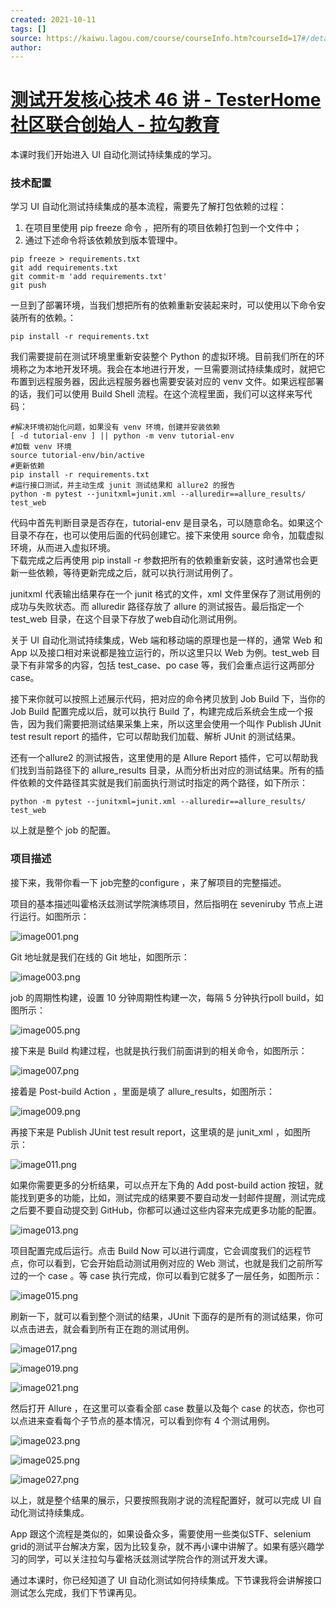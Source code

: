 ```yaml
---
created: 2021-10-11
tags: []
source: https://kaiwu.lagou.com/course/courseInfo.htm?courseId=17#/detail/pc?id=317
author: 
---
```


# [测试开发核心技术 46 讲 - TesterHome 社区联合创始人 - 拉勾教育](https://kaiwu.lagou.com/course/courseInfo.htm?courseId=17#/detail/pc?id=317)


本课时我们开始进入 UI 自动化测试持续集成的学习。

### 技术配置

学习 UI 自动化测试持续集成的基本流程，需要先了解打包依赖的过程：

1.  在项目里使用 pip freeze 命令 ，把所有的项目依赖打包到一个文件中；
2.  通过下述命令将该依赖放到版本管理中。

```
pip freeze > requirements.txt
git add requirements.txt 
git commit-m 'add requirements.txt'
git push
```

一旦到了部署环境，当我们想把所有的依赖重新安装起来时，可以使用以下命令安装所有的依赖。：

```
pip install -r requirements.txt
```

我们需要提前在测试环境里重新安装整个 Python 的虚拟环境。目前我们所在的环境称之为本地开发环境。我会在本地进行开发，一旦需要测试持续集成时，就把它布置到远程服务器，因此远程服务器也需要安装对应的 venv 文件。如果远程部署的话，我们可以使用 Build Shell 流程。在这个流程里面，我们可以这样来写代码：

```
#解决环境初始化问题，如果没有 venv 环境，创建并安装依赖
[ -d tutorial-env ] || python -m venv tutorial-env
#加载 venv 环境
source tutorial-env/bin/active
#更新依赖
pip install -r requirements.txt
#运行接口测试，并主动生成 junit 测试结果和 allure2 的报告
python -m pytest --junitxml=junit.xml --alluredir==allure_results/ test_web
```

代码中首先判断目录是否存在，tutorial-env 是目录名，可以随意命名。如果这个目录不存在，也可以使用后面的代码创建它。接下来使用 source 命令，加载虚拟环境，从而进入虚拟环境。  
下载完成之后再使用 pip install -r 参数把所有的依赖重新安装，这时通常也会更新一些依赖，等待更新完成之后，就可以执行测试用例了。

junitxml 代表输出结果存在一个 junit 格式的文件，xml 文件里保存了测试用例的成功与失败状态。而 alluredir 路径存放了 allure 的测试报告。最后指定一个 test\_web 目录，在这个目录下存放了web自动化测试用例。

关于 UI 自动化测试持续集成，Web 端和移动端的原理也是一样的，通常 Web 和 App 以及接口相对来说都是独立运行的，所以这里只以 Web 为例。test\_web 目录下有非常多的内容，包括 test\_case、po case 等，我们会重点运行这两部分 case。

接下来你就可以按照上述展示代码，把对应的命令拷贝放到 Job Build 下，当你的 Job Build 配置完成以后，就可以执行 Build 了，构建完成后系统会生成一个报告，因为我们需要把测试结果采集上来，所以这里会使用一个叫作 Publish JUnit test result report 的插件，它可以帮助我们加载、解析 JUnit 的测试结果。

还有一个allure2 的测试报告，这里使用的是 Allure Report 插件，它可以帮助我们找到当前路径下的 allure\_results 目录，从而分析出对应的测试结果。所有的插件依赖的文件路径其实就是我们前面执行测试时指定的两个路径，如下所示：

```
python -m pytest --junitxml=junit.xml --alluredir==allure_results/ test_web
```

以上就是整个 job 的配置。

### 项目描述

接下来，我带你看一下 job完整的configure ，来了解项目的完整描述。

项目的基本描述叫霍格沃兹测试学院演练项目，然后指明在 seveniruby 节点上进行运行。如图所示：

![image001.png](https://s0.lgstatic.com/i/image/M00/13/B8/Ciqc1F7Pi2yAS6TYAAFk9oROVHE328.png)

Git 地址就是我们在线的 Git 地址，如图所示：

![image003.png](https://s0.lgstatic.com/i/image/M00/13/B8/Ciqc1F7Pi3SAYbthAAEpID2p-GM827.png)

job 的周期性构建，设置 10 分钟周期性构建一次，每隔 5 分钟执行poll build，如图所示：

![image005.png](https://s0.lgstatic.com/i/image/M00/13/C4/CgqCHl7Pi36ATlVwAAEVT5YofTI913.png)

接下来是 Build 构建过程，也就是执行我们前面讲到的相关命令，如图所示：

![image007.png](https://s0.lgstatic.com/i/image/M00/13/B8/Ciqc1F7Pi4WAC1w6AAFCuLvR1f4100.png)

接着是 Post-build Action ，里面是填了 allure\_results，如图所示：

![image009.png](https://s0.lgstatic.com/i/image/M00/13/B9/Ciqc1F7Pi4uAfZNiAACQtmL-_pA173.png)

再接下来是 Publish JUnit test result report，这里填的是 junit\_xml ，如图所示：

![image011.png](https://s0.lgstatic.com/i/image/M00/13/C4/CgqCHl7Pi5KAJt3rAAD80r8f5Sw405.png)

如果你需要更多的分析结果，可以点开左下角的 Add post-build action 按钮，就能找到更多的功能，比如，测试完成的结果要不要自动发一封邮件提醒，测试完成之后要不要自动提交到 GitHub，你都可以通过这些内容来完成更多功能的配置。

![image013.png](https://s0.lgstatic.com/i/image/M00/13/B9/Ciqc1F7Pi5mARPZyAAHakJHJY2A669.png)

项目配置完成后运行。点击 Build Now 可以进行调度，它会调度我们的远程节点，你可以看到，它会开始启动测试用例对应的 Web 测试，也就是我们之前所写过的一个 case 。等 case 执行完成，你可以看到它就多了一层任务，如图所示：

![image015.png](https://s0.lgstatic.com/i/image/M00/13/B9/Ciqc1F7Pi6CAB-ePAADig76NE3U696.png)

刷新一下，就可以看到整个测试的结果，JUnit 下面存的是所有的测试结果，你可以点击进去，就会看到所有正在跑的测试用例。

![image017.png](https://s0.lgstatic.com/i/image/M00/13/B9/Ciqc1F7Pi6yAFLJnAAICnidwOeg549.png)

![image019.png](https://s0.lgstatic.com/i/image/M00/13/B9/Ciqc1F7Pi7KARRxEAACyqN0MnhI284.png)

![image021.png](https://s0.lgstatic.com/i/image/M00/13/B9/Ciqc1F7Pi7iAWX7ZAADKXMwC0-I428.png)

然后打开 Allure ，在这里可以查看全部 case 数量以及每个 case 的状态，你也可以点进来查看每个子节点的基本情况，可以看到你有 4 个测试用例。

![image023.png](https://s0.lgstatic.com/i/image/M00/13/C4/CgqCHl7Pi8GAVqs-AAC8LoEU3NQ852.png)

![image025.png](https://s0.lgstatic.com/i/image/M00/13/B9/Ciqc1F7Pi8eAWX16AAGtc_LHHas101.png)

![image027.png](https://s0.lgstatic.com/i/image/M00/13/C4/CgqCHl7Pi8yAM8y9AAHPZBpGzCY544.png)

以上，就是整个结果的展示，只要按照我刚才说的流程配置好，就可以完成 UI 自动化测试持续集成。

App 跟这个流程是类似的，如果设备众多，需要使用一些类似STF、selenium grid的测试平台解决方案，因为比较复杂，就不再小课中讲解了。如果有感兴趣学习的同学，可以关注拉勾与霍格沃兹测试学院合作的测试开发大课。

通过本课时，你已经知道了 UI 自动化测试如何持续集成。下节课我将会讲解接口测试怎么完成，我们下节课再见。

